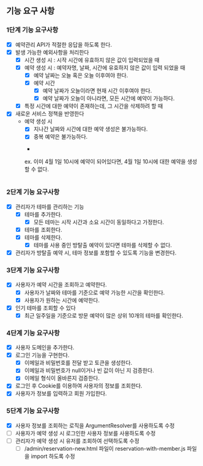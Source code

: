 ## 기능 요구 사항

### 1단계 기능 요구사항

- [x] 예약관리 API가 적절한 응답을 하도록 한다.
- [x] 발생 가능한 예외사항을 처리한다
    - [x] 시간 생성 시 : 시작 시간에 유효하지 않은 값이 입력되었을 때
    - [x] 예약 생성 시 : 예약자명, 날짜, 시간에 유효하지 않은 값이 입력 되었을 때
        - [x] 예약 날짜는 오늘 혹은 오늘 이후여야 한다.
        - [x] 예약 시간
            - [x] 예약 날짜가 오늘이라면 현재 시간 이후여야 한다.
            - [x] 예약 날짜가 오늘이 아니라면, 모든 시간에 예약이 가능하다.
    - [x] 특정 시간에 대한 예약이 존재하는데, 그 시간을 삭제하려 할 때

- [x] 새로운 서비스 정책을 반영한다
    - 예약 생성 시
        - [x] 지나간 날짜와 시간에 대한 예약 생성은 불가능하다.
        - [x] 중복 예약은 불가능하다.
        - ```
      ex. 이미 4월 1일 10시에 예약이 되어있다면, 4월 1일 10시에 대한 예약을 생성할 수 없다.
      ```

### 2단계 기능 요구사항

- [x] 관리자가 테마를 관리하는 기능
    - [x] 테마를 추가한다.
        - [x] 모든 테마는 시작 시간과 소요 시간이 동일하다고 가정한다.
    - [x] 테마를 조회한다.
    - [x] 테마를 삭제한다.
        - [x] 테마를 사용 중인 방탈출 예약이 있다면 테마를 삭제할 수 없다.
- [x] 관리자가 방탈출 예약 시, 테마 정보를 포함할 수 있도록 기능을 변경한다.

### 3단계 기능 요구사항

- [x] 사용자가 예약 시간을 조회하고 예약한다.
    - [x] 사용자가 날짜와 테마를 기준으로 예약 가능한 시간을 확인한다.
    - [x] 사용자가 원하는 시간에 예약한다.

- [x] 인기 테마를 조회할 수 있다
    - [x]  최근 일주일을 기준으로 방문 예약이 많은 상위 10개의 테마를 확인한다.

### 4단계 기능 요구사항

- [x] 사용자 도메인을 추가한다.
- [x] 로그인 기능을 구현한다.
    - [x] 이메일과 비밀번호를 전달 받고 토큰을 생성한다.
    - [x] 이메일과 비밀번호가 null이거나 빈 값이 아닌 지 검증한다.
    - [x] 이메일 형식이 올바른지 검증한다.
- [x] 로그인 후 Cookie를 이용하여 사용자의 정보를 조회한다.
- [x] 사용자가 정보를 입력하고 회원 가입한다.

### 5단계 기능 요구사항

- [x] 사용자 정보를 조회하는 로직을 ArgumentResolver를 사용하도록 수정
- [ ] 사용자가 예약 생성 시 로그인한 사용자 정보를 사용하도록 수정
- [ ] 관리자가 예약 생성 시 유저를 조회하여 선택하도록 수정
    -  [ ] /admin/reservation-new.html 파일이 reservation-with-member.js 파일을 import 하도록 수정
